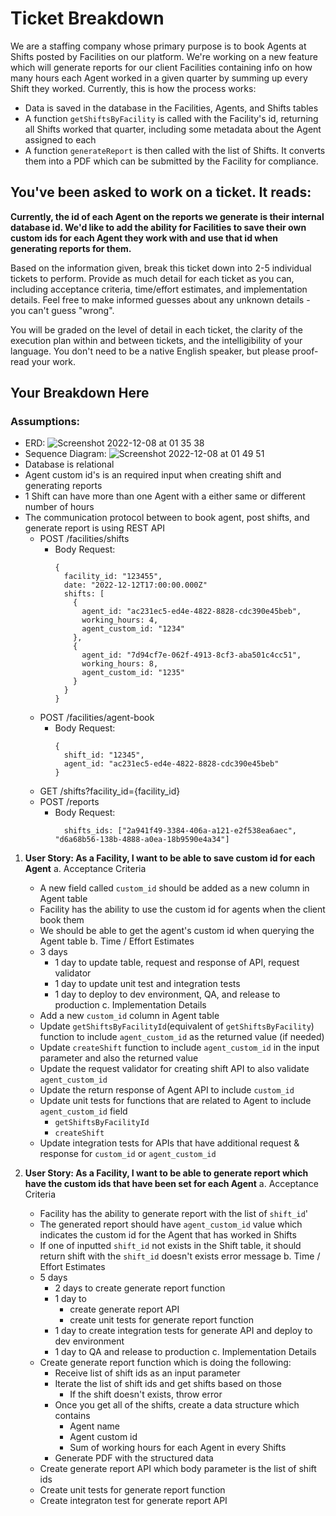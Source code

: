 # Ticket Breakdown
We are a staffing company whose primary purpose is to book Agents at Shifts posted by Facilities on our platform. We're working on a new feature which will generate reports for our client Facilities containing info on how many hours each Agent worked in a given quarter by summing up every Shift they worked. Currently, this is how the process works:

- Data is saved in the database in the Facilities, Agents, and Shifts tables
- A function `getShiftsByFacility` is called with the Facility's id, returning all Shifts worked that quarter, including some metadata about the Agent assigned to each
- A function `generateReport` is then called with the list of Shifts. It converts them into a PDF which can be submitted by the Facility for compliance.

## You've been asked to work on a ticket. It reads:

**Currently, the id of each Agent on the reports we generate is their internal database id. We'd like to add the ability for Facilities to save their own custom ids for each Agent they work with and use that id when generating reports for them.**


Based on the information given, break this ticket down into 2-5 individual tickets to perform. Provide as much detail for each ticket as you can, including acceptance criteria, time/effort estimates, and implementation details. Feel free to make informed guesses about any unknown details - you can't guess "wrong".


You will be graded on the level of detail in each ticket, the clarity of the execution plan within and between tickets, and the intelligibility of your language. You don't need to be a native English speaker, but please proof-read your work.

## Your Breakdown Here

### Assumptions:
- ERD:
![Screenshot 2022-12-08 at 01 35 38](https://user-images.githubusercontent.com/7077041/206267139-6af62101-acc0-4ba0-ab52-734481babe40.png)
- Sequence Diagram:
![Screenshot 2022-12-08 at 01 49 51](https://user-images.githubusercontent.com/7077041/206269756-78918645-2f67-482a-8600-b186e04a1813.png)
- Database is relational
- Agent custom id's is an required input when creating shift and generating reports
- 1 Shift can have more than one Agent with a either same or different number of hours
- The communication protocol between to book agent, post shifts, and generate report is using REST API
  - POST /facilities/shifts
    - Body Request:
      ```
      { 
        facility_id: "123455",
        date: "2022-12-12T17:00:00.000Z"
        shifts: [
          {
            agent_id: "ac231ec5-ed4e-4822-8828-cdc390e45beb",
            working_hours: 4,
            agent_custom_id: "1234"
          },
          {
            agent_id: "7d94cf7e-062f-4913-8cf3-aba501c4cc51",
            working_hours: 8,
            agent_custom_id: "1235"
          }
        }
      }
      ```
  - POST /facilities/agent-book
    - Body Request:
      ```
      {
        shift_id: "12345",
        agent_id: "ac231ec5-ed4e-4822-8828-cdc390e45beb"
      }
      ```
  - GET /shifts?facility_id={facility_id}
  - POST /reports
    - Body Request:
      ```
        shifts_ids: ["2a941f49-3384-406a-a121-e2f538ea6aec", "d6a68b56-138b-4888-a0ea-18b9590e4a34"]
      ```

1. **User Story: As a Facility, I want to be able to save custom id for each Agent**
  a. Acceptance Criteria
    - A new field called `custom_id` should be added as a new column in Agent table
    - Facility has the ability to use the custom id for agents when the client book them
    - We should be able to get the agent's custom id when querying the Agent table
  b. Time / Effort Estimates
    - 3 days
      - 1 day to update table, request and response of API, request validator
      - 1 day to update unit test and integration tests
      - 1 day to deploy to dev environment, QA, and release to production
  c. Implementation Details
    - Add a new `custom_id` column in Agent table
    - Update `getShiftsByFacilityId`(equivalent of `getShiftsByFacility`) function to include `agent_custom_id` as the returned value (if needed)
    - Update `createShift` function to include `agent_custom_id` in the input parameter and also the returned value
    - Update the request validator for creating shift API to also validate `agent_custom_id`
    - Update the return response of Agent API to include `custom_id`
    - Update unit tests for functions that are related to Agent to include `agent_custom_id` field
      - `getShiftsByFacilityId` 
      - `createShift`
    - Update integration tests for APIs that have additional request & response for `custom_id` or `agent_custom_id`

1. **User Story: As a Facility, I want to be able to generate report which have the custom ids that have been set for each Agent**
  a. Acceptance Criteria
    - Facility has the ability to generate report with the list of `shift_id`'
    - The generated report should have `agent_custom_id` value which indicates the custom id for the Agent that has worked in Shifts
    - If one of inputted `shift_id` not exists in the Shift table, it should return shift with the `shift_id` doesn't exists error message
  b. Time / Effort Estimates
    - 5 days
      - 2 days to create generate report function
      - 1 day to
        - create generate report API
        - create unit tests for generate report function
      - 1 day to create integration tests for generate API and deploy to dev environment
      - 1 day to QA and release to production
  c. Implementation Details
    - Create generate report function which is doing the following:
      - Receive list of shift ids as an input parameter
      - Iterate the list of shift ids and get shifts based on those
        - If the shift doesn't exists, throw error
      - Once you get all of the shifts, create a data structure which contains
        - Agent name
        - Agent custom id
        - Sum of working hours for each Agent in every Shifts
      - Generate PDF with the structured data
    - Create generate report API which body parameter is the list of shift ids
    - Create unit tests for generate report function
    - Create integraton test for generate report API
